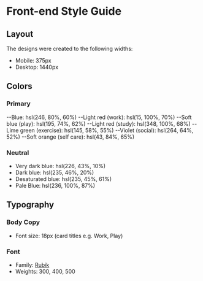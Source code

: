 # Front-end Style Guide

## Layout

The designs were created to the following widths:

- Mobile: 375px
- Desktop: 1440px

## Colors

### Primary

--Blue: hsl(246, 80%, 60%)
--Light red (work): hsl(15, 100%, 70%)
--Soft blue (play): hsl(195, 74%, 62%)
--Light red (study): hsl(348, 100%, 68%)
--Lime green (exercise): hsl(145, 58%, 55%)
--Violet (social): hsl(264, 64%, 52%)
--Soft orange (self care): hsl(43, 84%, 65%)

### Neutral

- Very dark blue: hsl(226, 43%, 10%)
- Dark blue: hsl(235, 46%, 20%)
- Desaturated blue: hsl(235, 45%, 61%)
- Pale Blue: hsl(236, 100%, 87%)

## Typography

### Body Copy

- Font size: 18px (card titles e.g. Work, Play)

### Font

- Family: [Rubik](https://fonts.google.com/specimen/Rubik)
- Weights: 300, 400, 500
